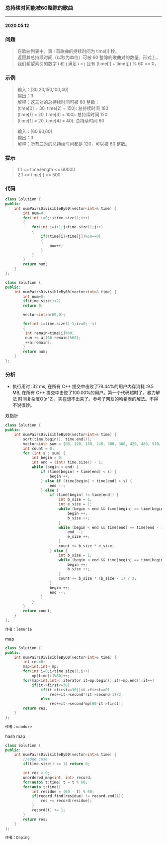 ### 总持续时间能被60整除的歌曲
***
#### 2020.05.12

### 问题
>在歌曲列表中，第 i 首歌曲的持续时间为 time[i] 秒。               
返回其总持续时间（以秒为单位）可被 60 整除的歌曲对的数量。形式上，我们希望索引的数字 i 和 j 满足  i < j
且有 (time[i] + time[j]) % 60 == 0。

### 示例
>输入：[30,20,150,100,40]          
输出：3                        
解释：这三对的总持续时间可被 60 整数：                
(time[0] = 30, time[2] = 150): 总持续时间 180               
(time[1] = 20, time[3] = 100): 总持续时间 120                    
(time[1] = 20, time[4] = 40): 总持续时间 60                      

>输入：[60,60,60]                    
输出：3                     
解释：所有三对的总持续时间都是 120，可以被 60 整数。                                    

### 提示
>1.1 <= time.length <= 60000                   
2.1 <= time[i] <= 500         

### 代码
```c++
class Solution {
public:
    int numPairsDivisibleBy60(vector<int>& time) {
        int num=0;
        for(int i=0;i<time.size();i++)
        {
            for(int j=i+1;j<time.size();j++)
            {
                if((time[i]+time[j])%60==0)
                {
                    num++;
                }
            }
        }
        return num;
    }
};
```

```c++
class Solution {
public:
    int numPairsDivisibleBy60(vector<int>& time) {
        int num=0;
        if(time.size()<2)
        return 0;

        vector<int>a(60,0);

        for(int i=time.size()-1;i>=0;--i)
        {
         int remain=time[i]%60;
         num += a[(60-remain)%60];
         ++a[remain];
        }
        return num;
    }
};
```

### 分析
 - 执行用时 :32 ms, 在所有 C++ 提交中击败了78.44%的用户内存消耗 :9.5 MB, 在所有 C++ 提交中击败了100.00%的用户。第一个代码超时了，暴力解法
   时间复杂度O(n^2)，实在想不出来了。参考了网友的哈希表的解法。不得不说很妙。
   
双指针
```c++
class Solution {
public:
    int numPairsDivisibleBy60(vector<int>& time) {
        sort(time.begin(), time.end());
        vector<int> sum = {60, 120, 180, 240, 300, 360, 420, 480, 540, 600, 660, 720, 780, 840, 900, 960};
        int count = 0;
        for (int s : sum) {
            int begin = 0;
            int end = (int) time.size() - 1;
            while (begin < end) {
                if (time[begin] + time[end] < s) {
                    begin ++;
                } else if (time[begin] + time[end] > s) {
                    end --;
                } else {
                    if (time[begin] != time[end]) {
                        int b_size = 1;
                        int e_size = 1;
                        while (begin < end && time[begin] == time[begin + 1]) {
                            begin ++;
                            b_size ++;
                        }
                        while (begin < end && time[end] == time[end - 1]) {
                            end --;
                            e_size ++;
                        }
                        count += b_size * e_size;
                    } else {
                        int b_size = 1;
                        while (begin < end && time[begin] == time[begin + 1]) {
                            begin ++;
                            b_size ++;
                        }
                        count += b_size * (b_size - 1) / 2;
                    }
                    begin ++;
                    end --;
                }
            }
        }
        return count;
    }    
};

作者：lemuria
```

map
```c++
class Solution {
public:
    int numPairsDivisibleBy60(vector<int>& time) {
        int res=0;
        map<int,int> mp;
        for(int i=0;i<time.size();i++)
            mp[time[i]%60]++;
        for(map<int,int>::iterator it=mp.begin();it!=mp.end();it++)
            if(it->first<=30)
                if(it->first==30||it->first==0)
                    res+=it->second*(it->second-1)/2;
                else
                    res+=it->second*mp[60-it->first];
        return res;
    }
};

作者：wandore
```

hash map
```c++
class Solution {
public:
    int numPairsDivisibleBy60(vector<int>& time) {
        //edge case
        if(time.size() <= 1) return 0;

        int res = 0;
        unordered_map<int, int> record;
        for(auto& t:time) t = t % 60;
        for(auto t:time){
            int residue = (60 - t) % 60;
            if(record.find(residue) != record.end()){
                res += record[residue];
            }
            record[t] += 1;
        }
        return res;
    }
};

作者：Daping
